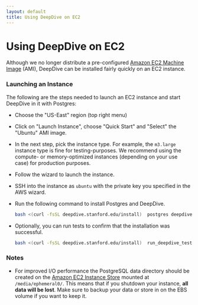 ```yaml
---
layout: default
title: Using DeepDive on EC2
---
```


# Using DeepDive on EC2

Although we no longer distribute a pre-configured [Amazon EC2 Machine Image](http://aws.amazon.com/ec2/) (AMI), DeepDive can be installed fairly quickly on an EC2 instance.

### Launching an Instance

The following are the steps needed to launch an EC2 instance and start DeepDive in it with Postgres:

- Choose the "US-East" region (top right menu)
- Click on "Launch Instance", choose "Quick Start" and "Select" the "Ubuntu" AMI image.
- In the next step, pick the instance type.
    For example, the `m3.large` instance type is fine for testing-purposes.
    We recommend using the compute- or memory-optimized instances (depending on your use case) for production purposes.
- Follow the wizard to launch the instance.
- SSH into the instance as `ubuntu` with the private key you specified in the AWS wizard.
- Run the following command to install Postgres and DeepDive.

    ```bash
    bash <(curl -fsSL deepdive.stanford.edu/install)  postgres deepdive
    ```

- Optionally, you can run tests to confirm that the installation was successful.

    ```bash
    bash <(curl -fsSL deepdive.stanford.edu/install)  run_deepdive_tests
    ```


### Notes

- For improved I/O performance the PostgreSQL data directory should be created on the [Amazon EC2 Instance Store](http://docs.aws.amazon.com/AWSEC2/latest/UserGuide/InstanceStorage.html) mounted at `/media/ephemeral0/`.
    This means that if you shutdown your instance, **all data will be lost**.
    Make sure to backup your data or store in on the EBS volume if you want to keep it.

